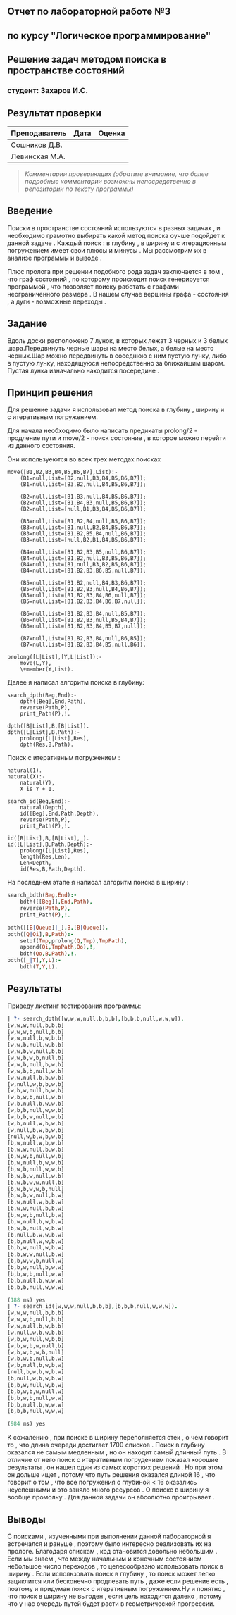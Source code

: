 ## Отчет по лабораторной работе №3
## по курсу "Логическое программирование"

## Решение задач методом поиска в пространстве состояний

### студент: Захаров И.С.

## Результат проверки

| Преподаватель     | Дата         |  Оценка       |
|-------------------|--------------|---------------|
| Сошников Д.В. |              |               |
| Левинская М.А.|              |               |

> *Комментарии проверяющих (обратите внимание, что более подробные комментарии возможны непосредственно в репозитории по тексту программы)*


## Введение

Поиски в пространстве состояний используются в разных задачах , и необходимо грамотно выбирать какой метод поиска оучше подойдет к данной задаче . Каждый поиск : в глубину , в ширину и с итерационным погружением имеет свои плюсы и минусы . Мы рассмотрим их в анализе программы и выводе . 

Плюс пролога при решении подобного рода задач заключается в том , что граф состояний , по которому происходит поиск генерируется программой , что позволяет поиску работать с графами неограниченного размера . В нашем случае вершины графа - состояния , а дуги - возможные переходы .


## Задание
Вдоль доски расположено 7 лунок, в которых лежат 3 черных и 3 белых шара.Передвинуть черные шары на место белых, а белые на место черных.Шар можно передвинуть в соседнюю с ним пустую лунку, либо в пустую лунку, находящуюся непосредственно за ближайшим шаром. Пустая лунка изначально находится посередине .

## Принцип решения

Для решение задачи я использовал метод поиска в глубину , ширину и с итеративным погружением.

Для начала необходимо было написать предикаты prolong/2 - продление пути и move/2 - поиск состояние , в которое можно перейти из данного состояния.

Они используеются во всех трех методах поисках 

```
move([B1,B2,B3,B4,B5,B6,B7],List):-
	(B1=null,List=[B2,null,B3,B4,B5,B6,B7]);
	(B1=null,List=[B3,B2,null,B4,B5,B6,B7]);

	(B2=null,List=[B1,B3,null,B4,B5,B6,B7]);
	(B2=null,List=[B1,B4,B3,null,B5,B6,B7]);
	(B2=null,List=[null,B1,B3,B4,B5,B6,B7]);
	
	(B3=null,List=[B1,B2,B4,null,B5,B6,B7]);
	(B3=null,List=[B1,null,B2,B4,B5,B6,B7]);
	(B3=null,List=[B1,B2,B5,B4,null,B6,B7]);
	(B3=null,List=[null,B2,B1,B4,B5,B6,B7]);
	
	(B4=null,List=[B1,B2,B3,B5,null,B6,B7]);
	(B4=null,List=[B1,B2,null,B3,B5,B6,B7]);
	(B4=null,List=[B1,null,B3,B2,B5,B6,B7]);
	(B4=null,List=[B1,B2,B3,B6,B5,null,B7]);

	(B5=null,List=[B1,B2,null,B4,B3,B6,B7]);
	(B5=null,List=[B1,B2,B3,null,B4,B6,B7]);
	(B5=null,List=[B1,B2,B3,B4,B6,null,B7]);
	(B5=null,List=[B1,B2,B3,B4,B6,B7,null]);
	
	(B6=null,List=[B1,B2,B3,B4,null,B5,B7]);
	(B6=null,List=[B1,B2,B3,null,B5,B4,B7]);
	(B6=null,List=[B1,B2,B3,B4,B5,B7,null]);
	
	(B7=null,List=[B1,B2,B3,B4,null,B6,B5]);
	(B7=null,List=[B1,B2,B3,B4,B5,null,B6]).
	
prolong([L|List],[Y,L|List]):-
	move(L,Y),
	\+member(Y,List).
```
Далее я написал алгоритм поиска в глубину:
```
search_dpth(Beg,End):-
	dpth([Beg],End,Path),
	reverse(Path,P),
	print_Path(P),!.

dpth([B|List],B,[B|List]).
dpth([L|List],B,Path):-
	prolong([L|List],Res),
	dpth(Res,B,Path).
```
Поиск с итеративным погружением : 
```
natural(1).
natural(X):-
    natural(Y),
    X is Y + 1.

search_id(Beg,End):-
	natural(Depth),
	id([Beg],End,Path,Depth),
	reverse(Path,P),
	print_Path(P),!.

id([B|List],B,[B|List],_).
id([L|List],B,Path,Depth):-
	prolong([L|List],Res),
	length(Res,Len),
	Len<Depth,
	id(Res,B,Path,Depth).
```

На последнем этапе я написал алгоритм поиска в ширину :
```prolog
search_bdth(Beg,End):-
	bdth([[Beg]],End,Path),
	reverse(Path,P),
	print_Path(P),!.

bdth([[B|Queue]|_],B,[B|Queue]).
bdth([Q|Qi],B,Path):-
	setof(Tmp,prolong(Q,Tmp),TmpPath),
	append(Qi,TmpPath,Qo),!,
	bdth(Qo,B,Path),!.
bdth([_|T],Y,L):-
	bdth(T,Y,L).
```
## Результаты
Приведу листинг тестирования программы:
```prolog
| ?- search_dpth([w,w,w,null,b,b,b],[b,b,b,null,w,w,w]).
[w,w,w,null,b,b,b]
[w,w,w,b,null,b,b]
[w,w,null,b,w,b,b]
[w,w,b,null,w,b,b]
[w,w,b,w,null,b,b]
[w,w,b,w,b,null,b]
[w,w,b,null,b,w,b]
[w,w,b,b,null,w,b]
[w,w,null,b,b,w,b]
[w,null,w,b,b,w,b]
[w,b,w,null,b,w,b]
[w,b,w,b,null,w,b]
[w,b,null,b,w,w,b]
[w,b,b,null,w,w,b]
[w,b,b,w,null,w,b]
[w,b,null,w,b,w,b]
[w,null,b,w,b,w,b]
[null,w,b,w,b,w,b]
[b,w,null,w,b,w,b]
[b,w,w,null,b,w,b]
[b,w,w,b,null,w,b]
[b,w,null,b,w,w,b]
[b,w,b,null,w,w,b]
[b,w,b,w,null,w,b]
[b,w,b,w,w,null,b]
[b,w,b,w,w,b,null]
[b,w,b,w,null,b,w]
[b,w,null,w,b,b,w]
[b,w,w,null,b,b,w]
[b,w,w,b,null,b,w]
[b,w,null,b,w,b,w]
[b,w,b,null,w,b,w]
[b,null,b,w,w,b,w]
[b,b,null,w,w,b,w]
[b,b,w,null,w,b,w]
[b,b,w,w,null,b,w]
[b,b,w,w,b,null,w]
[b,b,w,null,b,w,w]
[b,b,w,b,null,w,w]
[b,b,null,b,w,w,w]
[b,b,b,null,w,w,w]

(188 ms) yes
| ?- search_id([w,w,w,null,b,b,b],[b,b,b,null,w,w,w]).
[w,w,w,null,b,b,b]
[w,w,w,b,null,b,b]
[w,w,null,b,w,b,b]
[w,null,w,b,w,b,b]
[w,b,w,null,w,b,b]
[w,b,w,b,w,null,b]
[w,b,w,b,w,b,null]
[w,b,w,b,null,b,w]
[w,b,null,b,w,b,w]
[null,b,w,b,w,b,w]
[b,null,w,b,w,b,w]
[b,b,w,null,w,b,w]
[b,b,w,b,w,null,w]
[b,b,w,b,null,w,w]
[b,b,null,b,w,w,w]
[b,b,b,null,w,w,w]

(984 ms) yes
```
К сожалению , при поиске в ширину переполняется стек , о чем говорит то , что длина очереди достигает 1700 списков . 
Поиск в глубину оказался не самым медленным , но он находит самый длинный путь . В отличие от него поиск с итеративным погрудением показал хорошие результаты , он нашел один из самых коротких решений . Но при этом он дольше ищет , потому что путь решения оказался длиной 16 , что говорит о том , что все погружения с глубиной < 16 оказались неуспешными и это заняло много ресурсов . О поиске в ширину я вообще промолчу . Для данной задачи он абсолютно проигрывает . 

## Выводы

С поисками , изученными при выполнении данной лабораторной я встречался и раньше , поэтому было интересно реализовать их на прологе. Благодаря спискам , код становится довольно небольшим .
Если мы знаем , что между начальным и конечным состоянием небольшое число переходов , то целесообразно использовать поиск в ширину . Если использовать поиск в глубину , то поиск может легко зациклится или бесконечно продлевать путь , даже если решение есть , поэтому и придуман поиск с итеративным погружением.Ну и понятно , что поиск в ширину не выгоден , если цель находится далеко , потому что у нас очередь путей будет расти в геометрической прогрессии.
